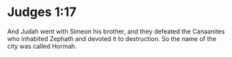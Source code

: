 # Judges 1:17

And Judah went with Simeon his brother, and they defeated the Canaanites who inhabited Zephath and devoted it to destruction. So the name of the city was called Hormah.
